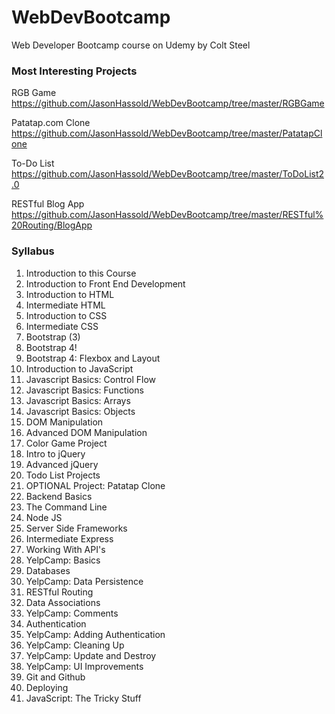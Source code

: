 # WebDevBootcamp
Web Developer Bootcamp course on Udemy by Colt Steel

### Most Interesting Projects
RGB Game https://github.com/JasonHassold/WebDevBootcamp/tree/master/RGBGame

Patatap.com Clone https://github.com/JasonHassold/WebDevBootcamp/tree/master/PatatapClone

To-Do List https://github.com/JasonHassold/WebDevBootcamp/tree/master/ToDoList2.0

RESTful Blog App https://github.com/JasonHassold/WebDevBootcamp/tree/master/RESTful%20Routing/BlogApp

### Syllabus
1. Introduction to this Course
2. Introduction to Front End Development
3. Introduction to HTML
4. Intermediate HTML
5. Introduction to CSS
6. Intermediate CSS
7. Bootstrap (3)
8. Bootstrap 4!
9. Bootstrap 4: Flexbox and Layout
10. Introduction to JavaScript
11. Javascript Basics: Control Flow
12. Javascript Basics: Functions
13. Javascript Basics: Arrays
14. Javascript Basics: Objects
15. DOM Manipulation
16. Advanced DOM Manipulation
17. Color Game Project
18. Intro to jQuery
19. Advanced jQuery
20. Todo List Projects
21. OPTIONAL Project: Patatap Clone
22. Backend Basics
23. The Command Line
24. Node JS
25. Server Side Frameworks
26. Intermediate Express
27. Working With API's
28. YelpCamp: Basics
29. Databases
30. YelpCamp: Data Persistence
31. RESTful Routing
32. Data Associations
33. YelpCamp: Comments
34. Authentication
35. YelpCamp: Adding Authentication
36. YelpCamp: Cleaning Up
37. YelpCamp: Update and Destroy
38. YelpCamp: UI Improvements
39. Git and Github
40. Deploying
41. JavaScript: The Tricky Stuff
